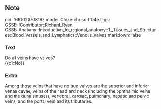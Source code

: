 ## Note
nid: 1661020708163
model: Cloze-chrisc-ff04e
tags: GSSE::!Contributor::Richard_Ryan, GSSE::Anatomy::Introduction_to_regional_anatomy::1._Tissues_and_Structures::Blood_Vessels_and_Lymphatics::Venous_Valves
markdown: false

### Text
<div class="toggle">
  Do all veins have valves?
</div>
<div class="toggle">
  {{c1::No}}
</div>

### Extra
<p id="a00fcf36-6f25-4f09-b791-cb812eabf352" class="">Among those
veins that have no true valves are the superior and inferior venae
cavae, veins of the head and neck (including the ophthalmic veins
and the dural sinuses), vertebral, cardiac, pulmonary, hepatic and
pelvic veins, and the portal vein and its tributaries.
